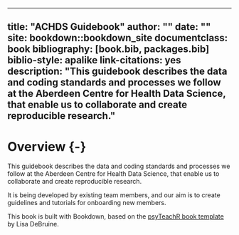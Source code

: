 
--- 
title: "ACHDS Guidebook"
author: ""
date: ""
site: bookdown::bookdown_site
documentclass: book
bibliography: [book.bib, packages.bib]
biblio-style: apalike
link-citations: yes
description: "This guidebook describes the data and coding standards and processes we follow at the Aberdeen Centre for Health Data Science, that enable us to collaborate and create reproducible research."
---





# Overview {-}

This guidebook describes the data and coding standards and processes we follow at the Aberdeen Centre for Health Data Science, that enable us to collaborate and create reproducible research. 

It is being developed by existing team members, and our aim is to create guidelines and tutorials for onboarding new members.

This book is built with Bookdown, based on the [psyTeachR book template](https://psyteachr.github.io/book-template/) by Lisa DeBruine.


